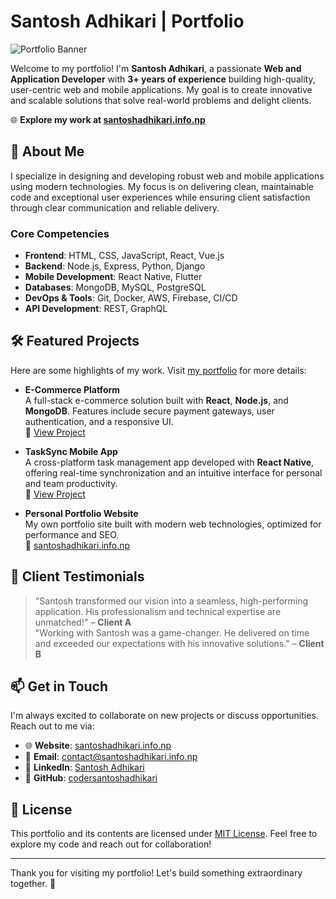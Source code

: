 # Santosh Adhikari | Portfolio

![Portfolio Banner](https://santoshadhikari.info.np)

Welcome to my portfolio! I'm **Santosh Adhikari**, a passionate **Web and Application Developer** with **3+ years of experience** building high-quality, user-centric web and mobile applications. My goal is to create innovative and scalable solutions that solve real-world problems and delight clients.

🌐 **Explore my work at [santoshadhikari.info.np](https://santoshadhikari.info.np)**

## 🚀 About Me

I specialize in designing and developing robust web and mobile applications using modern technologies. My focus is on delivering clean, maintainable code and exceptional user experiences while ensuring client satisfaction through clear communication and reliable delivery.

### Core Competencies
- **Frontend**: HTML, CSS, JavaScript, React, Vue.js
- **Backend**: Node.js, Express, Python, Django
- **Mobile Development**: React Native, Flutter
- **Databases**: MongoDB, MySQL, PostgreSQL
- **DevOps & Tools**: Git, Docker, AWS, Firebase, CI/CD
- **API Development**: REST, GraphQL

## 🛠️ Featured Projects

Here are some highlights of my work. Visit [my portfolio](https://santoshadhikari.info.np) for more details:

- **E-Commerce Platform**  
  A full-stack e-commerce solution built with **React**, **Node.js**, and **MongoDB**. Features include secure payment gateways, user authentication, and a responsive UI.  
  🔗 [View Project](https://santoshadhikari.info.np/projects/ecommerce)

- **TaskSync Mobile App**  
  A cross-platform task management app developed with **React Native**, offering real-time synchronization and an intuitive interface for personal and team productivity.  
  🔗 [View Project](https://santoshadhikari.info.np/projects/tasksync)

- **Personal Portfolio Website**  
  My own portfolio site built with modern web technologies, optimized for performance and SEO.  
  🔗 [santoshadhikari.info.np](https://santoshadhikari.info.np)

## 💬 Client Testimonials

> "Santosh transformed our vision into a seamless, high-performing application. His professionalism and technical expertise are unmatched!" – **Client A**  
> "Working with Santosh was a game-changer. He delivered on time and exceeded our expectations with his innovative solutions." – **Client B**

## 📫 Get in Touch

I'm always excited to collaborate on new projects or discuss opportunities. Reach out to me via:

- 🌐 **Website**: [santoshadhikari.info.np](https://santoshadhikari.info.np)  
- 📧 **Email**: [contact@santoshadhikari.info.np](mailto:contact@santoshadhikari.info.np)  
- 💼 **LinkedIn**: [Santosh Adhikari](https://linkedin.com/in/codersantoshadhikari)  
- 🐙 **GitHub**: [codersantoshadhikari](https://github.com/codersantoshadhikari)

## 📝 License

This portfolio and its contents are licensed under [MIT License](LICENSE). Feel free to explore my code and reach out for collaboration!

---

Thank you for visiting my portfolio! Let's build something extraordinary together. 🚀
